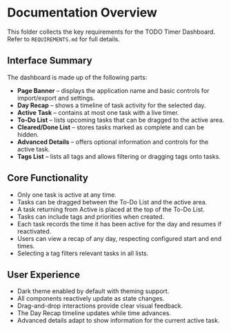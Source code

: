 # Documentation Overview

This folder collects the key requirements for the TODO Timer Dashboard. Refer to `REQUIREMENTS.md` for full details.

## Interface Summary

The dashboard is made up of the following parts:

- **Page Banner** – displays the application name and basic controls for import/export and settings.
- **Day Recap** – shows a timeline of task activity for the selected day.
- **Active Task** – contains at most one task with a live timer.
- **To-Do List** – lists upcoming tasks that can be dragged to the active area.
- **Cleared/Done List** – stores tasks marked as complete and can be hidden.
- **Advanced Details** – offers optional information and controls for the active task.
- **Tags List** – lists all tags and allows filtering or dragging tags onto tasks.

## Core Functionality

- Only one task is active at any time.
- Tasks can be dragged between the To-Do List and the active area.
- A task returning from Active is placed at the top of the To-Do List.
- Tasks can include tags and priorities when created.
- Each task records the time it has been active for the day and resumes if reactivated.
- Users can view a recap of any day, respecting configured start and end times.
- Selecting a tag filters relevant tasks in all lists.

## User Experience

- Dark theme enabled by default with theming support.
- All components reactively update as state changes.
- Drag-and-drop interactions provide clear visual feedback.
- The Day Recap timeline updates while time advances.
- Advanced details adapt to show information for the current active task.


